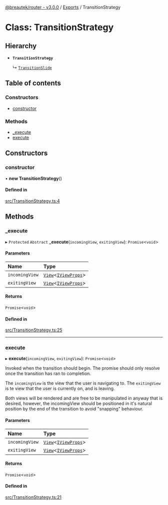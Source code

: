 [@breautek/router - v3.0.0](../README.md) / [Exports](../modules.md) / TransitionStrategy

# Class: TransitionStrategy

## Hierarchy

- **`TransitionStrategy`**

  ↳ [`TransitionSlide`](TransitionSlide.md)

## Table of contents

### Constructors

- [constructor](TransitionStrategy.md#constructor)

### Methods

- [\_execute](TransitionStrategy.md#_execute)
- [execute](TransitionStrategy.md#execute)

## Constructors

### constructor

• **new TransitionStrategy**()

#### Defined in

[src/TransitionStrategy.ts:4](https://github.com/breautek/router/blob/18557bc/src/TransitionStrategy.ts#L4)

## Methods

### \_execute

▸ `Protected` `Abstract` **_execute**(`incomingView`, `exitingView`): `Promise`<`void`\>

#### Parameters

| Name | Type |
| :------ | :------ |
| `incomingView` | [`View`](View.md)<[`IViewProps`](../interfaces/IViewProps.md)\> |
| `exitingView` | [`View`](View.md)<[`IViewProps`](../interfaces/IViewProps.md)\> |

#### Returns

`Promise`<`void`\>

#### Defined in

[src/TransitionStrategy.ts:25](https://github.com/breautek/router/blob/18557bc/src/TransitionStrategy.ts#L25)

___

### execute

▸ **execute**(`incomingView`, `exitingView`): `Promise`<`void`\>

Invoked when the transition should begin.
The promise should only resolve once the transition
has ran to completion.

The `incomingView` is the view that the user is navigating to.
The `exitingView` is te view that the user is currently on, and is leaving.

Both views will be rendered and are free to be manipulated in anyway that is desired,
however, the incomingView should be positioned in it's natural position by the end
of the transition to avoid "snapping" behaviour.

#### Parameters

| Name | Type |
| :------ | :------ |
| `incomingView` | [`View`](View.md)<[`IViewProps`](../interfaces/IViewProps.md)\> |
| `exitingView` | [`View`](View.md)<[`IViewProps`](../interfaces/IViewProps.md)\> |

#### Returns

`Promise`<`void`\>

#### Defined in

[src/TransitionStrategy.ts:21](https://github.com/breautek/router/blob/18557bc/src/TransitionStrategy.ts#L21)

